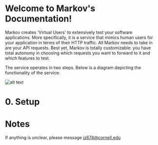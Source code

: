 # Welcome to Markov's Documentation!
 
Markov creates 'Virtual Users' to extensively test your software applications. More specifically, it is a service that mimics human users for your application in terms of their HTTP traffic. All Markov needs to take in are your API requests. Best yet, Markov is totally customizable: you have total autonomy in choosing which requests you want to forward to it and which features to test.

The service operates in two steps. Below is a diagram depicting the functionality of the service:


![alt text](https://github.com/[username]/[reponame]/blob/[branch]/image.jpg?raw=true)


# 0. Setup





# Notes
If anything is unclear, please message jz674@cornell.edu

